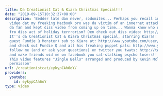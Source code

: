 ```yaml
---
title: Da Creationist Cat & Kiara Christmas Special!!!
date: "2019-09-15T10:32:37+08:00"
description: 'Bedder late dan never, sodomites... Perhaps you recall in my previous
  video dat my freaking Macbook pro was da victim of an innernet attack dat destroyed
  da fan and kept diss video from coming up on time... Wanna know who was responsible
  fro diss act of holiday terrrorism? Den check out diss video: http://www.youtube.com/watch?v=ThNZddL9o5Y&eurl=http%3A%2F%2Fwww.youtube.com%2Fmy_videos_edit%3Fns%3D1%26video_id%3DThNZddL9o5Y%26next%3Dmy_videos&feature=player_embedded
  It''s da Creationist Cat & Kiara Christmas special, starring Kiara!!!! (and special
  guest Fundie Q Monster) sub to Kiara at: http://www.youtube.com/user/johncwilson
  and check out Fundie Q and all his freaking puppet pals: http://www.youtube.com/user/dgeypscun
  follow me (and or ask your questions) on twitter you twats: http://twitter.com/#!/creationistcat
  and make friends wid me on facebook you cat-stalking psycho losers!!! http://www.facebook.com/#!/profile.php?id=100002430513992
  This video features "Jingle Bells" arranged and produced by Kevin Mcleod, used with
  permisson'
url: /creationistcat/eykypCAh6oY/
providers:
  youtube:
    id: eykypCAh6oY
type: video
---
```

